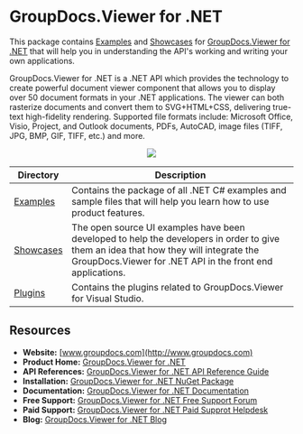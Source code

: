 # GroupDocs.Viewer for .NET

This package contains [Examples](https://github.com/groupdocsviewer/GroupDocs.Viewer-for-.NET/tree/master/Examples) and  [Showcases](https://github.com/groupdocsviewer/GroupDocs_Viewer_NET/tree/master/Showcases) for [GroupDocs.Viewer for .NET](https://products.groupdocs.com/viewer/net) that will help you in understanding the API's working and writing your own applications.

GroupDocs.Viewer for .NET is a .NET API which provides the technology to create powerful document viewer component that allows you to display over 50 document formats in your .NET applications. The viewer can both rasterize documents and convert them to SVG+HTML+CSS, delivering true-text high-fidelity rendering. Supported file formats include: Microsoft Office, Visio, Project, and Outlook documents, PDFs, AutoCAD, image files (TIFF, JPG, BMP, GIF, TIFF, etc.) and more.

<p align="center">

  <a title="Download complete GroupDocs.Viewer for .NET source code" href="https://github.com/groupdocsviewer/GroupDocs_Viewer_NET/archive/master.zip">
	<img src="https://raw.github.com/AsposeExamples/java-examples-dashboard/master/images/downloadZip-Button-Large.png" />
  </a>
</p>

Directory | Description
--------- | -----------
[Examples](https://github.com/groupdocsviewer/GroupDocs.Viewer-for-.NET/tree/master/Examples)  | Contains the package of all .NET C# examples and sample files that will help you learn how to use product features. 
[Showcases](https://github.com/groupdocsviewer/GroupDocs.Viewer-for-.NET/tree/master/Showcases)  | The open source UI examples have been developed to help the developers in order to give them an idea that how they will integrate the GroupDocs.Viewer for .NET API in the front end applications. 
[Plugins](https://github.com/groupdocs-viewer/GroupDocs.Viewer-for-.NET/tree/master/Plugins/GroupDocs_Viewer_VSPlugin)  | Contains the plugins related to GroupDocs.Viewer for Visual Studio.
## Resources

+ **Website:** [www.groupdocs.com](http://www.groupdocs.com)
+ **Product Home:** [GroupDocs.Viewer for .NET](https://products.groupdocs.com/viewer/net)
+ **API References:** [GroupDocs.Viewer for .NET API Reference Guide](https://apireference.groupdocs.com/net/viewer)
+ **Installation:** [GroupDocs.Viewer for .NET NuGet Package](https://www.nuget.org/packages/GroupDocs.Viewer/)
+ **Documentation:** [GroupDocs.Viewer for .NET Documentation](https://docs.groupdocs.com/display/viewernet/Home)
+ **Free Support:** [GroupDocs.Viewer for .NET Free Support Forum](https://forum.groupdocs.com/c/viewer)
+ **Paid Support:** [GroupDocs.Viewer for .NET Paid Supprot Helpdesk](https://helpdesk.groupdocs.com/)
+ **Blog:** [GroupDocs.Viewer for .NET Blog](https://blog.groupdocs.com/category/groupdocs-viewer-product-family/)

